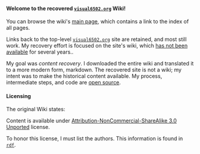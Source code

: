 #### Welcome to the **recovered** [`visual6502.org`](http://visual6502.org) Wiki!

You can browse the wiki's [main page](./index.php-title-Main_Page),
which contains a link to the index of all pages.

Links back to the top-level [`visual6502.org`](http://visual6502.org) site are retained,
and most still work. My recovery effort is focused on the site's wiki,
which [has not been available](http://visual6502.org/wiki) for several years..

My goal was _content recovery_. I downloaded the entire wiki and translated it
to a more modern form, markdown. The recovered site is not a wiki; my intent was
to make the historical content available. My process, intermediate steps, and
code are [open source](https://github.com/gmofishsauce/v6502demo). 

#### Licensing

The original Wiki states:

Content is available under [Attribution-NonCommercial-ShareAlike 3.0 Unported](https://web.archive.org/web/20210405071423/http://creativecommons.org/licenses/by-nc-sa/3.0/) license.

To honor this license, I must list the authors.
This information is found in [`rdf`](./rdf).

